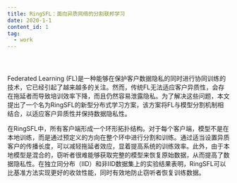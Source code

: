 ```yaml
---
title: RingSFL：面向异质网络的分割联邦学习
date: 2020-1-1
content_id: 1
tag:
  - work
---
```


<div style="padding-top:1vh;">Federated Learning (FL)是一种能够在保护客户数据隐私的同时进行协同训练的技术，它已经引起了越来越多的关注。然而，传统FL无法适应客户异质性，会存在拖延者而导致培训效率下降，而且仍然容易泄露隐私。为了解决这些问题，本文提出了一个名为RingSFL的新型分布式学习方案，该方案将FL与模型分割机制相结合，以适应客户异质性并保持数据隐私性。</div>

<!--more-->

在RingSFL中，所有客户端形成一个环形拓扑结构。对于每个客户端，模型不是在本地训练，而是通过预定义的方向在整个环中进行分割和训练。通过适当设置异质客户的传播长度，可以减轻拖延者效应，显着提高系统的训练效率。此外，由于本地模型是混合的，窃听者很难能够获取完整的模型来恢复原始数据，从而提高了数据隐私性。在独立同分布（IID）和非IID数据集上的实验结果表明，RingSFL可以比基准方法实现更好的收敛性能，同时有效地防止窃听者恢复训练数据。